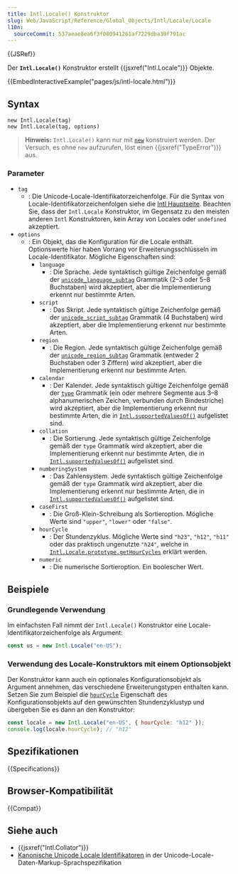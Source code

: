 ```yaml
---
title: Intl.Locale() Konstruktor
slug: Web/JavaScript/Reference/Global_Objects/Intl/Locale/Locale
l10n:
  sourceCommit: 537aeae8ea6f3f080941261af7229dba30f791ac
---
```


{{JSRef}}

Der **`Intl.Locale()`** Konstruktor erstellt {{jsxref("Intl.Locale")}} Objekte.

{{EmbedInteractiveExample("pages/js/intl-locale.html")}}

## Syntax

```js-nolint
new Intl.Locale(tag)
new Intl.Locale(tag, options)
```

> **Hinweis:** `Intl.Locale()` kann nur mit [`new`](/de/docs/Web/JavaScript/Reference/Operators/new) konstruiert werden. Der Versuch, es ohne `new` aufzurufen, löst einen {{jsxref("TypeError")}} aus.

### Parameter

- `tag`
  - : Die Unicode-Locale-Identifikatorzeichenfolge. Für die Syntax von Locale-Identifikatorzeichenfolgen siehe die [Intl Hauptseite](/de/docs/Web/JavaScript/Reference/Global_Objects/Intl#locales_argument). Beachten Sie, dass der `Intl.Locale` Konstruktor, im Gegensatz zu den meisten anderen `Intl` Konstruktoren, kein Array von Locales oder `undefined` akzeptiert.
- `options`
  - : Ein Objekt, das die Konfiguration für die Locale enthält. Optionswerte hier haben Vorrang vor Erweiterungsschlüsseln im Locale-Identifikator. Mögliche Eigenschaften sind:
    - `language`
      - : Die Sprache. Jede syntaktisch gültige Zeichenfolge gemäß der [`unicode_language_subtag`](https://unicode.org/reports/tr35/#unicode_language_subtag) Grammatik (2–3 oder 5–8 Buchstaben) wird akzeptiert, aber die Implementierung erkennt nur bestimmte Arten.
    - `script`
      - : Das Skript. Jede syntaktisch gültige Zeichenfolge gemäß der [`unicode_script_subtag`](https://unicode.org/reports/tr35/#unicode_script_subtag) Grammatik (4 Buchstaben) wird akzeptiert, aber die Implementierung erkennt nur bestimmte Arten.
    - `region`
      - : Die Region. Jede syntaktisch gültige Zeichenfolge gemäß der [`unicode_region_subtag`](https://unicode.org/reports/tr35/#unicode_region_subtag) Grammatik (entweder 2 Buchstaben oder 3 Ziffern) wird akzeptiert, aber die Implementierung erkennt nur bestimmte Arten.
    - `calendar`
      - : Der Kalender. Jede syntaktisch gültige Zeichenfolge gemäß der [`type`](https://unicode.org/reports/tr35/#Unicode_locale_identifier) Grammatik (ein oder mehrere Segmente aus 3–8 alphanumerischen Zeichen, verbunden durch Bindestriche) wird akzeptiert, aber die Implementierung erkennt nur bestimmte Arten, die in [`Intl.supportedValuesOf()`](/de/docs/Web/JavaScript/Reference/Global_Objects/Intl/supportedValuesOf#supported_calendar_types) aufgelistet sind.
    - `collation`
      - : Die Sortierung. Jede syntaktisch gültige Zeichenfolge gemäß der `type` Grammatik wird akzeptiert, aber die Implementierung erkennt nur bestimmte Arten, die in [`Intl.supportedValuesOf()`](/de/docs/Web/JavaScript/Reference/Global_Objects/Intl/supportedValuesOf#supported_collation_types) aufgelistet sind.
    - `numberingSystem`
      - : Das Zahlensystem. Jede syntaktisch gültige Zeichenfolge gemäß der `type` Grammatik wird akzeptiert, aber die Implementierung erkennt nur bestimmte Arten, die in [`Intl.supportedValuesOf()`](/de/docs/Web/JavaScript/Reference/Global_Objects/Intl/supportedValuesOf#supported_numbering_system_types) aufgelistet sind.
    - `caseFirst`
      - : Die Groß-Klein-Schreibung als Sortieroption. Mögliche Werte sind `"upper"`, `"lower"` oder `"false"`.
    - `hourCycle`
      - : Der Stundenzyklus. Mögliche Werte sind `"h23"`, `"h12"`, `"h11"` oder das praktisch ungenutzte `"h24"`, welche in [`Intl.Locale.prototype.getHourCycles`](/de/docs/Web/JavaScript/Reference/Global_Objects/Intl/Locale/getHourCycles#supported_hour_cycle_types) erklärt werden.
    - `numeric`
      - : Die numerische Sortieroption. Ein boolescher Wert.

## Beispiele

### Grundlegende Verwendung

Im einfachsten Fall nimmt der `Intl.Locale()` Konstruktor eine Locale-Identifikatorzeichenfolge als Argument:

```js
const us = new Intl.Locale("en-US");
```

### Verwendung des Locale-Konstruktors mit einem Optionsobjekt

Der Konstruktor kann auch ein optionales Konfigurationsobjekt als Argument annehmen, das verschiedene Erweiterungstypen enthalten kann. Setzen Sie zum Beispiel die [`hourCycle`](/de/docs/Web/JavaScript/Reference/Global_Objects/Intl/Locale/hourCycle) Eigenschaft des Konfigurationsobjekts auf den gewünschten Stundenzyklustyp und übergeben Sie es dann an den Konstruktor:

```js
const locale = new Intl.Locale("en-US", { hourCycle: "h12" });
console.log(locale.hourCycle); // "h12"
```

## Spezifikationen

{{Specifications}}

## Browser-Kompatibilität

{{Compat}}

## Siehe auch

- {{jsxref("Intl.Collator")}}
- [Kanonische Unicode Locale Identifikatoren](https://www.unicode.org/reports/tr35/#Canonical_Unicode_Locale_Identifiers) in der Unicode-Locale-Daten-Markup-Sprachspezifikation
